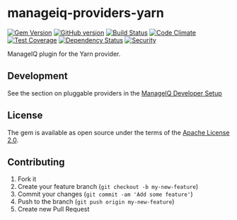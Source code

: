 # manageiq-providers-yarn

[![Gem Version](https://badge.fury.io/rb/manageiq-providers-yarn.svg)](http://badge.fury.io/rb/manageiq-providers-yarn) [![GitHub version](https://badge.fury.io/gh/aljesusg%2Fmanageiq-providers-yarn.svg)](https://badge.fury.io/gh/aljesusg%2Fmanageiq-providers-yarn) [![Build Status](https://travis-ci.org/aljesusg/manageiq-providers-yarn.svg)](https://travis-ci.org/aljesusg/manageiq-providers-yarn) [![Code Climate](https://codeclimate.com/github/aljesusg/manageiq-providers-yarn/badges/gpa.svg)](https://codeclimate.com/github/aljesusg/manageiq-providers-yarn) [![Test Coverage](https://codeclimate.com/github/aljesusg/manageiq-providers-yarn/badges/coverage.svg)](https://codeclimate.com/github/aljesusg/manageiq-providers-yarn/coverage) [![Dependency Status](https://gemnasium.com/aljesusg/manageiq-providers-yarn.svg)](https://gemnasium.com/aljesusg/manageiq-providers-yarn) [![Security](https://hakiri.io/github/aljesusg/manageiq-providers-yarn/master.svg)](https://hakiri.io/github/aljesusg/manageiq-providers-yarn/master)

ManageIQ plugin for the Yarn provider.

## Development

See the section on pluggable providers in the [ManageIQ Developer Setup](http://manageiq.org/docs/guides/developer_setup)

## License

The gem is available as open source under the terms of the [Apache License 2.0](http://www.apache.org/licenses/LICENSE-2.0).

##  Contributing

1. Fork it
2. Create your feature branch (`git checkout -b my-new-feature`)
3. Commit your changes (`git commit -am 'Add some feature'`)
4. Push to the branch (`git push origin my-new-feature`)
5. Create new Pull Request
